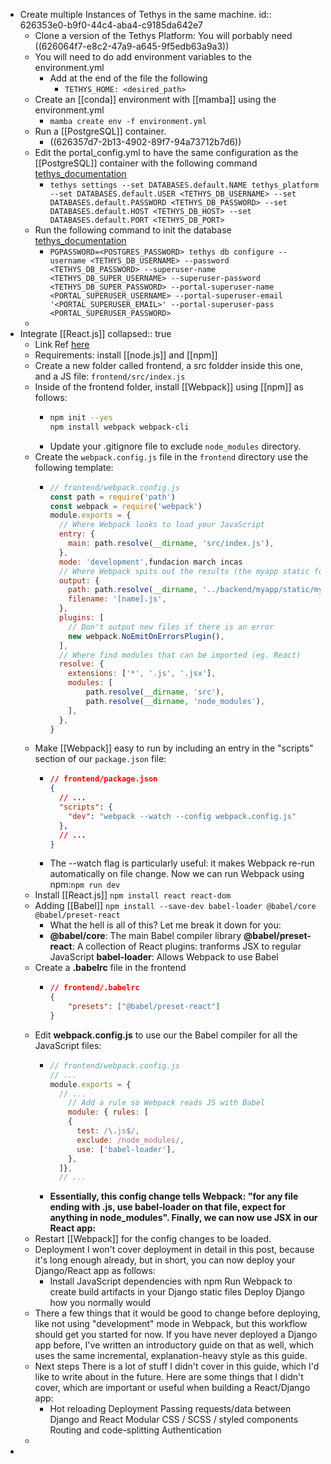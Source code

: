 - Create multiple Instances of Tethys in the same machine.
  id:: 626353e0-b9f0-44c4-aba4-c9185da642e7
	- Clone a version of the Tethys Platform: You will porbably need ((626064f7-e8c2-47a9-a645-9f5edb63a9a3))
	- You will need to do add environment variables to the environment.yml
		- Add at the end of the file the following
			- `TETHYS_HOME: <desired_path>`
	- Create an [[conda]] environment with [[mamba]] using the environment.yml
		- `mamba create env -f environment.yml`
	- Run a [[PostgreSQL]] container.
		- ((626357d7-2b13-4902-89f7-94a73712b7d6))
	- Edit the portal_config.yml to have the same configuration as the [[PostgreSQL]] container with the following command [tethys_documentation](http://docs.tethysplatform.org/en/stable/installation/production/manual/configuration/basic/database.html)
		- `tethys settings --set DATABASES.default.NAME tethys_platform --set DATABASES.default.USER <TETHYS_DB_USERNAME> --set DATABASES.default.PASSWORD <TETHYS_DB_PASSWORD> --set DATABASES.default.HOST <TETHYS_DB_HOST> --set DATABASES.default.PORT <TETHYS_DB_PORT>`
	- Run the following command to init the database [tethys_documentation](http://docs.tethysplatform.org/en/stable/installation/production/manual/configuration/basic/database.html)
		- `PGPASSWORD=<POSTGRES_PASSWORD> tethys db configure --username <TETHYS_DB_USERNAME> --password <TETHYS_DB_PASSWORD> --superuser-name <TETHYS_DB_SUPER_USERNAME> --superuser-password <TETHYS_DB_SUPER_PASSWORD> --portal-superuser-name <PORTAL_SUPERUSER_USERNAME> --portal-superuser-email '<PORTAL_SUPERUSER_EMAIL>' --portal-superuser-pass <PORTAL_SUPERUSER_PASSWORD>`
	-
- Integrate [[React.js]]
collapsed:: true
	- Link Ref [here](https://mattsegal.dev/django-react.html)
	- Requirements: install [[node.js]] and [[npm]]
	- Create a new folder called frontend, a src foldder inside this one, and a JS file: `frontend/src/index.js`
	- Inside of the frontend folder, install [[Webpack]] using [[npm]] as follows:
		- ```bash
		  npm init --yes
		  npm install webpack webpack-cli
		  ```
		- Update your .gitignore file to exclude `node_modules` directory.
	- Create the `webpack.config.js` file in the `frontend` directory use the following template:
		- ```javascript
		  // frontend/webpack.config.js
		  const path = require('path')
		  const webpack = require('webpack')
		  module.exports = {
		    // Where Webpack looks to load your JavaScript
		    entry: {
		      main: path.resolve(__dirname, 'src/index.js'),
		    },
		    mode: 'development',fundacion march incas
		    // Where Webpack spits out the results (the myapp static folder)
		    output: {
		      path: path.resolve(__dirname, '../backend/myapp/static/myapp/'),
		      filename: '[name].js',
		    },
		    plugins: [
		      // Don't output new files if there is an error
		      new webpack.NoEmitOnErrorsPlugin(),
		    ],
		    // Where find modules that can be imported (eg. React) 
		    resolve: {
		      extensions: ['*', '.js', '.jsx'],
		      modules: [
		          path.resolve(__dirname, 'src'),
		          path.resolve(__dirname, 'node_modules'),
		      ],
		    },
		  }
		  ```
	- Make [[Webpack]] easy to run by including an entry in the "scripts" section of our `package.json` file:
		- ```json
		  // frontend/package.json
		  {
		    // ...
		    "scripts": {
		      "dev": "webpack --watch --config webpack.config.js"
		    },
		    // ...
		  }
		  ```
		- The --watch flag is particularly useful: it makes Webpack re-run automatically on file change. Now we can run Webpack using npm:`npm run dev`
	- Install [[React.js]] `npm install react react-dom`
	- Adding [[Babel]] `npm install --save-dev babel-loader @babel/core @babel/preset-react`
		- What the hell is all of this? Let me break it down for you:
		- **@babel/core**: The main Babel compiler library
		  **@babel/preset-react**: A collection of React plugins: tranforms JSX to regular JavaScript
		  **babel-loader**: Allows Webpack to use Babel
	- Create a **.babelrc** file in the frontend
		- ```json
		  // frontend/.babelrc
		  {
		      "presets": ["@babel/preset-react"]
		  }
		  ```
	- Edit **webpack.config.js** to use our the Babel compiler for all the JavaScript files:
		- ```JavaScript
		  // frontend/webpack.config.js
		  // ...
		  module.exports = {
		    // ...
		      // Add a rule so Webpack reads JS with Babel
		      module: { rules: [
		      {
		        test: /\.js$/,
		        exclude: /node_modules/,
		        use: ['babel-loader'],
		      },
		    ]},
		    // ...
		  ```
		- **Essentially, this config change tells Webpack: "for any file ending with .js, use babel-loader on that file, expect for anything in node_modules". Finally, we can now use JSX in our React app:**
	- Restart [[Webpack]] for the config changes to be loaded.
	- Deployment
	  I won't cover deployment in detail in this post, because it's long enough already, but in short, you can now deploy your Django/React app as follows:
		- Install JavaScript dependencies with npm
		  Run Webpack to create build artifacts in your Django static files
		  Deploy Django how you normally would
	- There a few things that it would be good to change before deploying, like not using "development" mode in Webpack, but this workflow should get you started for now. If you have never deployed a Django app before, I've written an introductory guide on that as well, which uses the same incremental, explanation-heavy style as this guide.
	- Next steps
	  There is a lot of stuff I didn't cover in this guide, which I'd like to write about in the future. Here are some things that I didn't cover, which are important or useful when building a React/Django app:
		- Hot reloading
		  Deployment
		  Passing requests/data between Django and React
		  Modular CSS / SCSS / styled components
		  Routing and code-splitting
		  Authentication
	-
-